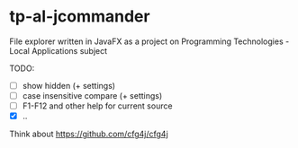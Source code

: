 # tp-al-jcommander
File explorer written in JavaFX as a project on Programming Technologies - Local Applications subject


TODO:

- [ ] show hidden (+ settings)
- [ ] case insensitive compare (+ settings)
- [ ] F1-F12 and other help for current source
- [x] ..

Think about https://github.com/cfg4j/cfg4j
